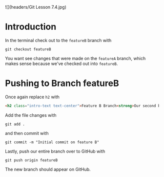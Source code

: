 ![](headers/Git Lesson 7.4.jpg)

# Introduction

In the terminal check out to the `featureB` branch with

```
git checkout featureB
```

You want see changes that were made on the `featureA` branch, which makes sense because we've checked out into `featureB`.

# Pushing to Branch featureB

Once again replace `h2` with

```html
<h2 class="intro-text text-center">Feature B Branch<strong>Our second branch!</strong></h2>
```

Add the file changes with

```
git add .
```

and then commit with

```
git commit -m "Initial commit on feature B"
```

Lastly, push our entire branch over to GitHub with

```
git push origin featureB
```

The new branch should appear on GitHub.